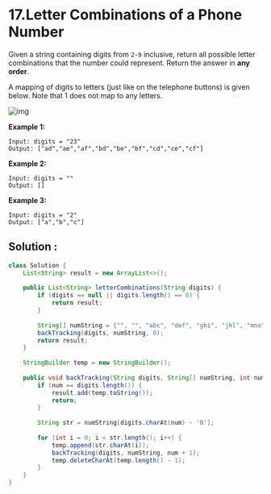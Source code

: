# 17.Letter Combinations of a Phone Number

Given a string containing digits from `2-9` inclusive, return all possible letter combinations that the number could represent. Return the answer in **any order**.

A mapping of digits to letters (just like on the telephone buttons) is given below. Note that 1 does not map to any letters.

![img](https://assets.leetcode.com/uploads/2022/03/15/1200px-telephone-keypad2svg.png)

 

**Example 1:**

```
Input: digits = "23"
Output: ["ad","ae","af","bd","be","bf","cd","ce","cf"]
```

**Example 2:**

```
Input: digits = ""
Output: []
```

**Example 3:**

```
Input: digits = "2"
Output: ["a","b","c"]
```





## Solution : 

```java
class Solution {
    List<String> result = new ArrayList<>();
    
    public List<String> letterCombinations(String digits) {
        if (digits == null || digits.length() == 0) {
            return result;
        }
        
        String[] numString = {"", "", "abc", "def", "ghi", "jkl", "mno", "pqrs", "tuv", "wxyz"};
        backTracking(digits, numString, 0);
        return result;
    }
    
    StringBuilder temp = new StringBuilder();
    
    public void backTracking(String digits, String[] numString, int num) {
        if (num == digits.length()) {
            result.add(temp.toString());
            return;
        }
        
        String str = numString[digits.charAt(num) - '0'];
        
        for (int i = 0; i < str.length(); i++) {
            temp.append(str.charAt(i));
            backTracking(digits, numString, num + 1);
            temp.deleteCharAt(temp.length() - 1);
        }
    }
}
```

